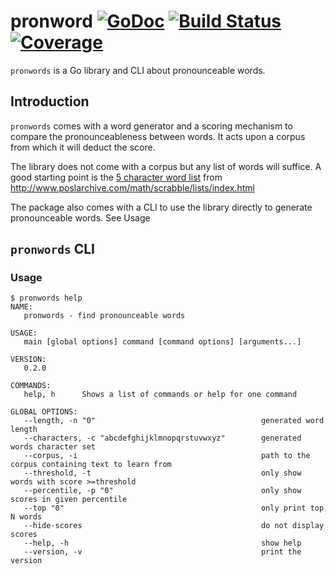 # pronword [![GoDoc](https://godoc.org/github.com/rndstr/pronwords?status.svg)](https://godoc.org/github.com/rndstr/pronwords) [![Build Status](https://travis-ci.org/rndstr/pronwords.svg?branch=master)](https://travis-ci.org/rndstr/pronwords) [![Coverage](http://gocover.io/_badge/github.com/rndstr/pronwords?0)](http://gocover.io/github.com/rndstr/pronwords)

`pronwords` is a Go library and CLI about pronounceable words.

## Introduction
`pronwords` comes with a word generator and a scoring mechanism to compare the pronounceableness between words. It acts
upon a corpus from which it will deduct the score.

The library does not come with a corpus but any list of words will suffice. A good starting point is the
[5 character word list](http://www.poslarchive.com/math/scrabble/lists/common-5.html) from
http://www.poslarchive.com/math/scrabble/lists/index.html

The package also comes with a CLI to use the library directly to generate pronounceable words. See Usage

## `pronwords` CLI

### Usage

    $ pronwords help
    NAME:
       pronwords - find pronounceable words

    USAGE:
       main [global options] command [command options] [arguments...]
       
    VERSION:
       0.2.0
       
    COMMANDS:
       help, h      Shows a list of commands or help for one command
       
    GLOBAL OPTIONS:
       --length, -n "0"                                     generated word length
       --characters, -c "abcdefghijklmnopqrstuvwxyz"        generated words character set
       --corpus, -i                                         path to the corpus containing text to learn from
       --threshold, -t                                      only show words with score >=threshold
       --percentile, -p "0"                                 only show scores in given percentile
       --top "0"                                            only print top N words
       --hide-scores                                        do not display scores
       --help, -h                                           show help
       --version, -v                                        print the version
       

